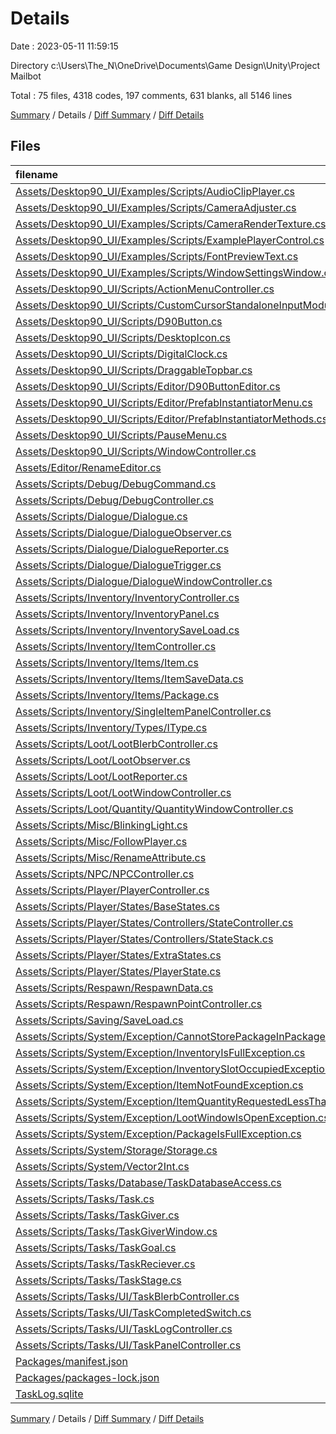 # Details

Date : 2023-05-11 11:59:15

Directory c:\\Users\\The_N\\OneDrive\\Documents\\Game Design\\Unity\\Project Mailbot

Total : 75 files,  4318 codes, 197 comments, 631 blanks, all 5146 lines

[Summary](results.md) / Details / [Diff Summary](diff.md) / [Diff Details](diff-details.md)

## Files
| filename | language | code | comment | blank | total |
| :--- | :--- | ---: | ---: | ---: | ---: |
| [Assets/Desktop90_UI/Examples/Scripts/AudioClipPlayer.cs](/Assets/Desktop90_UI/Examples/Scripts/AudioClipPlayer.cs) | C# | 23 | 3 | 5 | 31 |
| [Assets/Desktop90_UI/Examples/Scripts/CameraAdjuster.cs](/Assets/Desktop90_UI/Examples/Scripts/CameraAdjuster.cs) | C# | 22 | 0 | 4 | 26 |
| [Assets/Desktop90_UI/Examples/Scripts/CameraRenderTexture.cs](/Assets/Desktop90_UI/Examples/Scripts/CameraRenderTexture.cs) | C# | 17 | 0 | 2 | 19 |
| [Assets/Desktop90_UI/Examples/Scripts/ExamplePlayerControl.cs](/Assets/Desktop90_UI/Examples/Scripts/ExamplePlayerControl.cs) | C# | 11 | 0 | 2 | 13 |
| [Assets/Desktop90_UI/Examples/Scripts/FontPreviewText.cs](/Assets/Desktop90_UI/Examples/Scripts/FontPreviewText.cs) | C# | 25 | 3 | 5 | 33 |
| [Assets/Desktop90_UI/Examples/Scripts/WindowSettingsWindow.cs](/Assets/Desktop90_UI/Examples/Scripts/WindowSettingsWindow.cs) | C# | 40 | 0 | 10 | 50 |
| [Assets/Desktop90_UI/Scripts/ActionMenuController.cs](/Assets/Desktop90_UI/Scripts/ActionMenuController.cs) | C# | 50 | 10 | 8 | 68 |
| [Assets/Desktop90_UI/Scripts/CustomCursorStandaloneInputModule.cs](/Assets/Desktop90_UI/Scripts/CustomCursorStandaloneInputModule.cs) | C# | 66 | 3 | 10 | 79 |
| [Assets/Desktop90_UI/Scripts/D90Button.cs](/Assets/Desktop90_UI/Scripts/D90Button.cs) | C# | 54 | 3 | 8 | 65 |
| [Assets/Desktop90_UI/Scripts/DesktopIcon.cs](/Assets/Desktop90_UI/Scripts/DesktopIcon.cs) | C# | 83 | 5 | 11 | 99 |
| [Assets/Desktop90_UI/Scripts/DigitalClock.cs](/Assets/Desktop90_UI/Scripts/DigitalClock.cs) | C# | 34 | 3 | 7 | 44 |
| [Assets/Desktop90_UI/Scripts/DraggableTopbar.cs](/Assets/Desktop90_UI/Scripts/DraggableTopbar.cs) | C# | 67 | 7 | 13 | 87 |
| [Assets/Desktop90_UI/Scripts/Editor/D90ButtonEditor.cs](/Assets/Desktop90_UI/Scripts/Editor/D90ButtonEditor.cs) | C# | 38 | 4 | 11 | 53 |
| [Assets/Desktop90_UI/Scripts/Editor/PrefabInstantiatorMenu.cs](/Assets/Desktop90_UI/Scripts/Editor/PrefabInstantiatorMenu.cs) | C# | 47 | 3 | 21 | 71 |
| [Assets/Desktop90_UI/Scripts/Editor/PrefabInstantiatorMethods.cs](/Assets/Desktop90_UI/Scripts/Editor/PrefabInstantiatorMethods.cs) | C# | 138 | 40 | 22 | 200 |
| [Assets/Desktop90_UI/Scripts/PauseMenu.cs](/Assets/Desktop90_UI/Scripts/PauseMenu.cs) | C# | 36 | 3 | 8 | 47 |
| [Assets/Desktop90_UI/Scripts/WindowController.cs](/Assets/Desktop90_UI/Scripts/WindowController.cs) | C# | 127 | 21 | 24 | 172 |
| [Assets/Editor/RenameEditor.cs](/Assets/Editor/RenameEditor.cs) | C# | 15 | 0 | 2 | 17 |
| [Assets/Scripts/Debug/DebugCommand.cs](/Assets/Scripts/Debug/DebugCommand.cs) | C# | 58 | 0 | 9 | 67 |
| [Assets/Scripts/Debug/DebugController.cs](/Assets/Scripts/Debug/DebugController.cs) | C# | 64 | 0 | 12 | 76 |
| [Assets/Scripts/Dialogue/Dialogue.cs](/Assets/Scripts/Dialogue/Dialogue.cs) | C# | 14 | 3 | 2 | 19 |
| [Assets/Scripts/Dialogue/DialogueObserver.cs](/Assets/Scripts/Dialogue/DialogueObserver.cs) | C# | 32 | 3 | 8 | 43 |
| [Assets/Scripts/Dialogue/DialogueReporter.cs](/Assets/Scripts/Dialogue/DialogueReporter.cs) | C# | 55 | 3 | 9 | 67 |
| [Assets/Scripts/Dialogue/DialogueTrigger.cs](/Assets/Scripts/Dialogue/DialogueTrigger.cs) | C# | 27 | 0 | 3 | 30 |
| [Assets/Scripts/Dialogue/DialogueWindowController.cs](/Assets/Scripts/Dialogue/DialogueWindowController.cs) | C# | 114 | 2 | 16 | 132 |
| [Assets/Scripts/Inventory/InventoryController.cs](/Assets/Scripts/Inventory/InventoryController.cs) | C# | 181 | 7 | 20 | 208 |
| [Assets/Scripts/Inventory/InventoryPanel.cs](/Assets/Scripts/Inventory/InventoryPanel.cs) | C# | 28 | 0 | 5 | 33 |
| [Assets/Scripts/Inventory/InventorySaveLoad.cs](/Assets/Scripts/Inventory/InventorySaveLoad.cs) | C# | 17 | 0 | 2 | 19 |
| [Assets/Scripts/Inventory/ItemController.cs](/Assets/Scripts/Inventory/ItemController.cs) | C# | 294 | 10 | 37 | 341 |
| [Assets/Scripts/Inventory/Items/Item.cs](/Assets/Scripts/Inventory/Items/Item.cs) | C# | 15 | 3 | 7 | 25 |
| [Assets/Scripts/Inventory/Items/ItemSaveData.cs](/Assets/Scripts/Inventory/Items/ItemSaveData.cs) | C# | 49 | 4 | 7 | 60 |
| [Assets/Scripts/Inventory/Items/Package.cs](/Assets/Scripts/Inventory/Items/Package.cs) | C# | 33 | 0 | 4 | 37 |
| [Assets/Scripts/Inventory/SingleItemPanelController.cs](/Assets/Scripts/Inventory/SingleItemPanelController.cs) | C# | 48 | 0 | 9 | 57 |
| [Assets/Scripts/Inventory/Types/IType.cs](/Assets/Scripts/Inventory/Types/IType.cs) | C# | 10 | 0 | 3 | 13 |
| [Assets/Scripts/Loot/LootBlerbController.cs](/Assets/Scripts/Loot/LootBlerbController.cs) | C# | 64 | 0 | 13 | 77 |
| [Assets/Scripts/Loot/LootObserver.cs](/Assets/Scripts/Loot/LootObserver.cs) | C# | 32 | 0 | 9 | 41 |
| [Assets/Scripts/Loot/LootReporter.cs](/Assets/Scripts/Loot/LootReporter.cs) | C# | 60 | 0 | 8 | 68 |
| [Assets/Scripts/Loot/LootWindowController.cs](/Assets/Scripts/Loot/LootWindowController.cs) | C# | 129 | 3 | 17 | 149 |
| [Assets/Scripts/Loot/Quantity/QuantityWindowController.cs](/Assets/Scripts/Loot/Quantity/QuantityWindowController.cs) | C# | 70 | 0 | 17 | 87 |
| [Assets/Scripts/Misc/BlinkingLight.cs](/Assets/Scripts/Misc/BlinkingLight.cs) | C# | 31 | 0 | 2 | 33 |
| [Assets/Scripts/Misc/FollowPlayer.cs](/Assets/Scripts/Misc/FollowPlayer.cs) | C# | 12 | 1 | 3 | 16 |
| [Assets/Scripts/Misc/RenameAttribute.cs](/Assets/Scripts/Misc/RenameAttribute.cs) | C# | 15 | 0 | 2 | 17 |
| [Assets/Scripts/NPC/NPCController.cs](/Assets/Scripts/NPC/NPCController.cs) | C# | 77 | 1 | 13 | 91 |
| [Assets/Scripts/Player/PlayerController.cs](/Assets/Scripts/Player/PlayerController.cs) | C# | 373 | 15 | 42 | 430 |
| [Assets/Scripts/Player/States/BaseStates.cs](/Assets/Scripts/Player/States/BaseStates.cs) | C# | 93 | 9 | 21 | 123 |
| [Assets/Scripts/Player/States/Controllers/StateController.cs](/Assets/Scripts/Player/States/Controllers/StateController.cs) | C# | 62 | 0 | 7 | 69 |
| [Assets/Scripts/Player/States/Controllers/StateStack.cs](/Assets/Scripts/Player/States/Controllers/StateStack.cs) | C# | 47 | 4 | 12 | 63 |
| [Assets/Scripts/Player/States/ExtraStates.cs](/Assets/Scripts/Player/States/ExtraStates.cs) | C# | 95 | 5 | 21 | 121 |
| [Assets/Scripts/Player/States/PlayerState.cs](/Assets/Scripts/Player/States/PlayerState.cs) | C# | 12 | 9 | 4 | 25 |
| [Assets/Scripts/Respawn/RespawnData.cs](/Assets/Scripts/Respawn/RespawnData.cs) | C# | 12 | 4 | 3 | 19 |
| [Assets/Scripts/Respawn/RespawnPointController.cs](/Assets/Scripts/Respawn/RespawnPointController.cs) | C# | 32 | 0 | 5 | 37 |
| [Assets/Scripts/Saving/SaveLoad.cs](/Assets/Scripts/Saving/SaveLoad.cs) | C# | 25 | 0 | 3 | 28 |
| [Assets/Scripts/System/Exception/CannotStorePackageInPackageException.cs](/Assets/Scripts/System/Exception/CannotStorePackageInPackageException.cs) | C# | 10 | 0 | 3 | 13 |
| [Assets/Scripts/System/Exception/InventoryIsFullException.cs](/Assets/Scripts/System/Exception/InventoryIsFullException.cs) | C# | 9 | 0 | 3 | 12 |
| [Assets/Scripts/System/Exception/InventorySlotOccupiedException.cs](/Assets/Scripts/System/Exception/InventorySlotOccupiedException.cs) | C# | 9 | 0 | 3 | 12 |
| [Assets/Scripts/System/Exception/ItemNotFoundException.cs](/Assets/Scripts/System/Exception/ItemNotFoundException.cs) | C# | 9 | 0 | 3 | 12 |
| [Assets/Scripts/System/Exception/ItemQuantityRequestedLessThanStoredException.cs](/Assets/Scripts/System/Exception/ItemQuantityRequestedLessThanStoredException.cs) | C# | 9 | 0 | 3 | 12 |
| [Assets/Scripts/System/Exception/LootWindowIsOpenException.cs](/Assets/Scripts/System/Exception/LootWindowIsOpenException.cs) | C# | 9 | 0 | 1 | 10 |
| [Assets/Scripts/System/Exception/PackageIsFullException.cs](/Assets/Scripts/System/Exception/PackageIsFullException.cs) | C# | 9 | 0 | 1 | 10 |
| [Assets/Scripts/System/Storage/Storage.cs](/Assets/Scripts/System/Storage/Storage.cs) | C# | 114 | 3 | 10 | 127 |
| [Assets/Scripts/System/Vector2Int.cs](/Assets/Scripts/System/Vector2Int.cs) | C# | 25 | 0 | 5 | 30 |
| [Assets/Scripts/Tasks/Database/TaskDatabaseAccess.cs](/Assets/Scripts/Tasks/Database/TaskDatabaseAccess.cs) | C# | 21 | 0 | 4 | 25 |
| [Assets/Scripts/Tasks/Task.cs](/Assets/Scripts/Tasks/Task.cs) | C# | 76 | 0 | 8 | 84 |
| [Assets/Scripts/Tasks/TaskGiver.cs](/Assets/Scripts/Tasks/TaskGiver.cs) | C# | 28 | 0 | 5 | 33 |
| [Assets/Scripts/Tasks/TaskGiverWindow.cs](/Assets/Scripts/Tasks/TaskGiverWindow.cs) | C# | 18 | 0 | 4 | 22 |
| [Assets/Scripts/Tasks/TaskGoal.cs](/Assets/Scripts/Tasks/TaskGoal.cs) | C# | 47 | 0 | 6 | 53 |
| [Assets/Scripts/Tasks/TaskReciever.cs](/Assets/Scripts/Tasks/TaskReciever.cs) | C# | 42 | 0 | 6 | 48 |
| [Assets/Scripts/Tasks/TaskStage.cs](/Assets/Scripts/Tasks/TaskStage.cs) | C# | 24 | 0 | 3 | 27 |
| [Assets/Scripts/Tasks/UI/TaskBlerbController.cs](/Assets/Scripts/Tasks/UI/TaskBlerbController.cs) | C# | 33 | 0 | 4 | 37 |
| [Assets/Scripts/Tasks/UI/TaskCompletedSwitch.cs](/Assets/Scripts/Tasks/UI/TaskCompletedSwitch.cs) | C# | 21 | 0 | 6 | 27 |
| [Assets/Scripts/Tasks/UI/TaskLogController.cs](/Assets/Scripts/Tasks/UI/TaskLogController.cs) | C# | 95 | 0 | 15 | 110 |
| [Assets/Scripts/Tasks/UI/TaskPanelController.cs](/Assets/Scripts/Tasks/UI/TaskPanelController.cs) | C# | 52 | 0 | 8 | 60 |
| [Packages/manifest.json](/Packages/manifest.json) | JSON | 50 | 0 | 1 | 51 |
| [Packages/packages-lock.json](/Packages/packages-lock.json) | JSON | 431 | 0 | 1 | 432 |
| [TaskLog.sqlite](/TaskLog.sqlite) | Database | 4 | 0 | 0 | 4 |

[Summary](results.md) / Details / [Diff Summary](diff.md) / [Diff Details](diff-details.md)